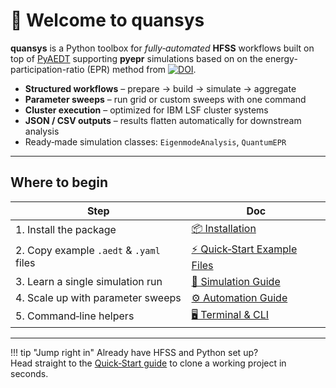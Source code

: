 # 📡 Welcome to quansys

**quansys** is a Python toolbox for *fully‑automated* **HFSS** workflows built on top of [PyAEDT](https://github.com/ansys/pyaedt)
supporting **pyepr** simulations based on on the energy-participation-ratio (EPR) method from [![DOI](https://zenodo.org/badge/DOI/10.5281/zenodo.1234567.svg )](https://doi.org/10.5281/zenodo.1234567 ).

* **Structured workflows** – prepare → build → simulate → aggregate  
* **Parameter sweeps** – run grid or custom sweeps with one command  
* **Cluster execution** – optimized for IBM LSF cluster systems
* **JSON / CSV outputs** – results flatten automatically for downstream analysis  
* Ready‑made simulation classes: `EigenmodeAnalysis`, `QuantumEPR`

---

## Where to begin

| Step | Doc |
|------|-----|
| 1. Install the package | [📦 Installation](install.md) |
| 2. Copy example `.aedt` & `.yaml` files | [⚡ Quick‑Start Example Files](getting_started.md) |
| 3. Learn a single simulation run | [🧪 Simulation Guide](guides/simulations.md) |
| 4. Scale up with parameter sweeps | [⚙️ Automation Guide](guides/automation.md) |
| 5. Command‑line helpers | [🖥️ Terminal & CLI](guides/terminal.md) |

---

!!! tip "Jump right in"
    Already have HFSS and Python set up?  
    Head straight to the [Quick‑Start guide](getting_started.md) to clone a working project in seconds.

